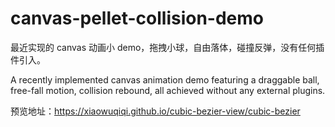 # canvas-pellet-collision-demo


最近实现的 canvas 动画小 demo，拖拽小球，自由落体，碰撞反弹，没有任何插件引入。


A recently implemented canvas animation demo featuring a draggable ball, free-fall motion, collision rebound, all achieved without any external plugins.


预览地址：https://xiaowuqiqi.github.io/cubic-bezier-view/cubic-bezier

